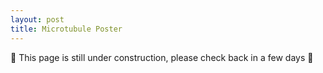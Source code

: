 ```yaml
---
layout: post
title: Microtubule Poster
---
```


🚧 This page is still under construction, please check back in a few days 🚧

